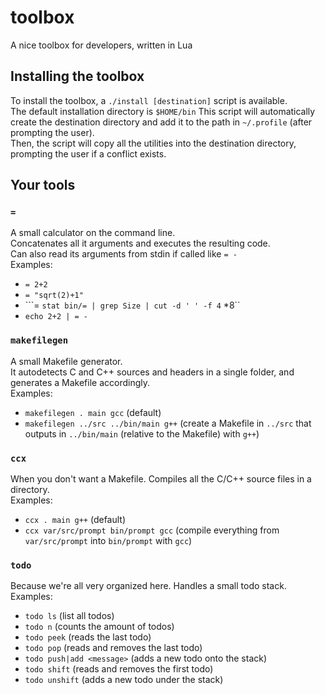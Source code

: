 # toolbox
A nice toolbox for developers, written in Lua

## Installing the toolbox
To install the toolbox, a `./install [destination]` script is available.  
The default installation directory is `$HOME/bin`
This script will automatically create the destination directory and add it to the path in `~/.profile` (after prompting the user).  
Then, the script will copy all the utilities into the destination directory, prompting the user if a conflict exists.

## Your tools

### `=`
A small calculator on the command line.  
Concatenates all it arguments and executes the resulting code.  
Can also read its arguments from stdin if called like `= -`  
Examples:
- ```= 2+2```
- ```= "sqrt(2)+1"```
- ```= `stat bin/= | grep Size | cut -d ' ' -f 4` *8``
- ```echo 2+2 | = -```

### `makefilegen`
A small Makefile generator.  
It autodetects C and C++ sources and headers in a single folder, and generates a Makefile accordingly.  
Examples:
- ```makefilegen . main gcc``` (default)
- ```makefilegen ../src ../bin/main g++``` (create a Makefile in `../src` that outputs in `../bin/main` (relative to the Makefile) with `g++`)

### `ccx`
When you don't want a Makefile.
Compiles all the C/C++ source files in a directory.  
Examples:
- ```ccx . main g++``` (default)
- ```ccx var/src/prompt bin/prompt gcc``` (compile everything from `var/src/prompt` into `bin/prompt` with `gcc`)

### `todo`
Because we're all very organized here. 
Handles a small todo stack. 
Examples:
- ```todo ls``` (list all todos)
- ```todo n``` (counts the amount of todos)
- ```todo peek``` (reads the last todo)
- ```todo pop``` (reads and removes the last todo)
- ```todo push|add <message>``` (adds a new todo onto the stack)
- ```todo shift``` (reads and removes the first todo)
- ```todo unshift``` (adds a new todo under the stack)

